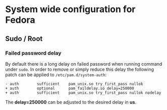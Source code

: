 # System wide configuration for Fedora

## Sudo / Root

### Failed password delay

By default there is a long delay on failed password when running command under `sudo`.
In order to remove or simply reduce this delay the following patch can be applied to `/etc/pam.d/system-auth`:
```
- auth        sufficient    pam_unix.so try_first_pass nullok
+ auth        optional      pam_faildelay.so delay=250000
+ auth        sufficient    pam_unix.so try_first_pass nullok nodelay
```
The __delay=250000__ can be adjusted to the desired delay in __us__.
